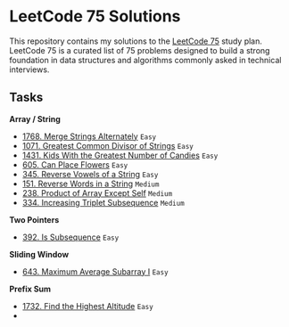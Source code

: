 # LeetCode 75 Solutions

This repository contains my solutions to the [LeetCode 75](https://leetcode.com/studyplan/leetcode-75/) study plan.
LeetCode 75 is a curated list of 75 problems designed to build a strong foundation in data structures and algorithms
commonly asked in technical interviews.

## Tasks

**Array / String**

- [1768. Merge Strings Alternately](1768.py) `Easy`
- [1071. Greatest Common Divisor of Strings](1071.py) `Easy`
- [1431. Kids With the Greatest Number of Candies](1071.py) `Easy`
- [605. Can Place Flowers](605.py) `Easy`
- [345. Reverse Vowels of a String](345.py) `Easy`
- [151. Reverse Words in a String](151.py) `Medium`
- [238. Product of Array Except Self](151.py) `Medium`
- [334. Increasing Triplet Subsequence](334.py) `Medium`

**Two Pointers**

- [392. Is Subsequence](392.py) `Easy`

**Sliding Window**

- [643. Maximum Average Subarray I](643.py) `Easy`

**Prefix Sum**
- [1732. Find the Highest Altitude](1732.py) `Easy`
- 